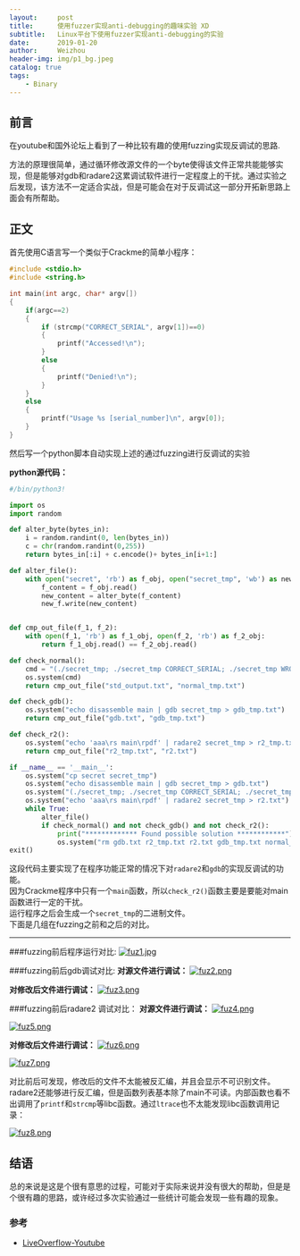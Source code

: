 ```yaml
---
layout:     post
title:      使用fuzzer实现anti-debugging的趣味实验 XD
subtitle:   Linux平台下使用fuzzer实现anti-debugging的实验
date:       2019-01-20
author:     Weizhou
header-img: img/p1_bg.jpeg
catalog: true
tags:
    - Binary
---
```


## 前言

在youtube和国外论坛上看到了一种比较有趣的使用fuzzing实现反调试的思路.

方法的原理很简单，通过循环修改源文件的一个byte使得该文件正常共能能够实现，但是能够对gdb和radare2这累调试软件进行一定程度上的干扰。通过实验之后发现，该方法不一定适合实战，但是可能会在对于反调试这一部分开拓新思路上面会有所帮助。

## 正文

首先使用C语言写一个类似于Crackme的简单小程序：

```cpp
#include <stdio.h>
#include <string.h>

int main(int argc, char* argv[])
{
	if(argc==2)
	{
		if (strcmp("CORRECT_SERIAL", argv[1])==0)
		{
			printf("Accessed!\n");
		}
		else
		{
			printf("Denied!\n");
		}
	}
	else
	{
		printf("Usage %s [serial_number]\n", argv[0]);
	}
}
```

然后写一个python脚本自动实现上述的通过fuzzing进行反调试的实验

<strong>python源代码：</strong>

```python
#/bin/python3!

import os
import random

def alter_byte(bytes_in):
	i = random.randint(0, len(bytes_in))
	c = chr(random.randint(0,255))
	return bytes_in[:i] + c.encode()+ bytes_in[i+1:]

def alter_file():
	with open("secret", 'rb') as f_obj, open("secret_tmp", 'wb') as new_f:
		f_content = f_obj.read()
		new_content = alter_byte(f_content)
		new_f.write(new_content)


def cmp_out_file(f_1, f_2):
	with open(f_1, 'rb') as f_1_obj, open(f_2, 'rb') as f_2_obj:
		return f_1_obj.read() == f_2_obj.read()

def check_normal():
	cmd = "(./secret_tmp; ./secret_tmp CORRECT_SERIAL; ./secret_tmp WRONG_SERIAL) > normal_tmp.txt"
	os.system(cmd)
	return cmp_out_file("std_output.txt", "normal_tmp.txt")

def check_gdb():
	os.system("echo disassemble main | gdb secret_tmp > gdb_tmp.txt")
	return cmp_out_file("gdb.txt", "gdb_tmp.txt")

def check_r2():
	os.system("echo 'aaa\rs main\rpdf' | radare2 secret_tmp > r2_tmp.txt")
	return cmp_out_file("r2_tmp.txt", "r2.txt")

if __name__ == '__main__':
	os.system("cp secret secret_tmp")
	os.system("echo disassemble main | gdb secret_tmp > gdb.txt")
	os.system("(./secret_tmp; ./secret_tmp CORRECT_SERIAL; ./secret_tmp WRONG_SERIAL) > std_output.txt")
	os.system("echo 'aaa\rs main\rpdf' | radare2 secret_tmp > r2.txt")
	while True:
		alter_file()
		if check_normal() and not check_gdb() and not check_r2():
			print("************* Found possible solution ************")
			os.system("rm gdb.txt r2_tmp.txt r2.txt gdb_tmp.txt normal_tmp.txt std_output.txt")
exit()
```
这段代码主要实现了在程序功能正常的情况下对`radare2`和`gdb`的实现反调试的功能。<br>
因为Crackme程序中只有一个`main`函数，所以`check_r2()`函数主要是要能对main函数进行一定的干扰。<br>
运行程序之后会生成一个`secret_tmp`的二进制文件。<br>
下面是几组在fuzzing之前和之后的对比。<br>
***
###fuzzing前后程序运行对比:
[![fuz1.jpg](https://i.postimg.cc/xdd33kxw/fuz1.jpg)](https://postimg.cc/PCBDtqky)

###fuzzing前后gdb调试对比:
**对源文件进行调试：**
[![fuz2.png](https://i.postimg.cc/rz646s9w/fuz2.png)](https://postimg.cc/hQrvTSwk)

**对修改后文件进行调试：**
[![fuz3.png](https://i.postimg.cc/9MnTpJRT/fuz3.png)](https://postimg.cc/5Y8695mN)

###fuzzing前后radare2 调试对比：
**对源文件进行调试：**
[![fuz4.png](https://i.postimg.cc/v84SdKvJ/fuz4.png)](https://postimg.cc/hhq0Lp6s)

[![fuz5.png](https://i.postimg.cc/HxxXXfxd/fuz5.png)](https://postimg.cc/v1J4d2fN)

**对修改后文件进行调试：**
[![fuz6.png](https://i.postimg.cc/SRY9tCCP/fuz6.png)](https://postimg.cc/dZvDh7WR)

[![fuz7.png](https://i.postimg.cc/KYmnvKhK/fuz7.png)](https://postimg.cc/K1sK08zF)

对比前后可发现，修改后的文件不太能被反汇编，并且会显示不可识别文件。radare2还能够进行反汇编，但是函数列表基本除了main不可读。内部函数也看不出调用了`printf`和`strcmp`等libc函数。通过`ltrace`也不太能发现libc函数调用记录：

[![fuz8.png](https://i.postimg.cc/HL3bJpT6/fuz8.png)](https://postimg.cc/6728gx2Z)

## 结语
总的来说是这是个很有意思的过程，可能对于实际来说并没有很大的帮助，但是是个很有趣的思路，或许经过多次实验通过一些统计可能会发现一些有趣的现象。

### 参考
- [LiveOverflow-Youtube](https://www.youtube.com/watch?v=OZvc-c1OLnM&list=PLhixgUqwRTjxglIswKp9mpkfPNfHkzyeN&index=9)



